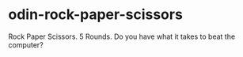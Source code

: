 # odin-rock-paper-scissors
Rock Paper Scissors.  5 Rounds.  Do you have what it takes to beat the computer?
